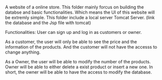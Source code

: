 A website of a online store. 
This folder mainly forcus on building the databse and basic functionalities. Which means the UI of this website will be extremly simple.
This folder include a local server Tomcat Server. (link the database and the Jsp file with tomcat)

Functionalities:
User can sign up and log in as customers or owner.

As a customer, the user will only be able to see the price and the information of the products. And the customer will not have the accesss to change anything.

As a Owner, the user will be able to modify the number of the products. Owner will be able to either delete a exist product or insert a new one. In short, the owner will be able to have the access to modify the database.
    
